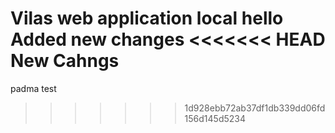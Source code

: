 Vilas web application local
hello
Added new changes
<<<<<<< HEAD
New Cahngs
=======
padma test
>>>>>>> 1d928ebb72ab37df1db339dd06fd156d145d5234
